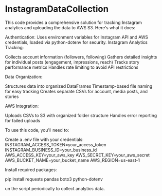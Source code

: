 # InstagramDataCollection
This code provides a comprehensive solution for tracking Instagram analytics and uploading the data to AWS S3. Here's what it does:

Authentication: Uses environment variables for Instagram API and AWS credentials, loaded via python-dotenv for security.
Instagram Analytics Tracking:

Collects account information (followers, following)
Gathers detailed insights for individual posts (engagement, impressions, reach)
Tracks story performance metrics
Handles rate limiting to avoid API restrictions


Data Organization:

Structures data into organized DataFrames
Timestamp-based file naming for easy tracking
Creates separate CSVs for account, media posts, and stories


AWS Integration:

Uploads CSVs to S3 with organized folder structure
Handles error reporting for failed uploads



To use this code, you'll need to:

Create a .env file with your credentials:
INSTAGRAM_ACCESS_TOKEN=your_access_token
INSTAGRAM_BUSINESS_ID=your_business_id
AWS_ACCESS_KEY=your_aws_key
AWS_SECRET_KEY=your_aws_secret
AWS_BUCKET_NAME=your_bucket_name
AWS_REGION=us-east-1

Install required packages:

pip install requests pandas boto3 python-dotenv

un the script periodically to collect analytics data.
